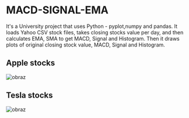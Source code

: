 # MACD-SIGNAL-EMA

It's a University project that uses Python - pyplot,numpy and pandas. 
It loads Yahoo CSV stock files, takes closing stocks value per day, and then calculates EMA, SMA to get MACD, Signal and Histogram.
Then it draws plots of original closing stock value, MACD, Signal and Histogram.


## Apple stocks

![obraz](https://user-images.githubusercontent.com/21158649/115968374-f8bf4100-a537-11eb-8a54-8d4213be0331.png)

## Tesla stocks

![obraz](https://user-images.githubusercontent.com/21158649/115968397-15f40f80-a538-11eb-90e6-31a779378530.png)
